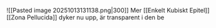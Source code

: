 ![[Pasted image 20251013131138.png|300]]
Mer [[Enkelt Kubiskt Epitel]]
[[Zona Pellucida]] dyker nu upp, är transparent i den be
